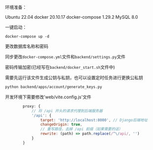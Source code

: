 
环境准备：

Ubuntu 22.04
docker 20.10.17
docker-compose 1.29.2
MySQL 8.0

一键启动：
```shell
docker-compose up -d
```

更改数据库名称和密码

同步更改`docker-compose.yml`文件和`backend/settings.py`文件

密码传输加密(已经写在`backend/docker_start.sh`文件中)

需要先运行该文件生成公钥与私钥，也可以设置定时任务进行更换公私钥

```bash
python backend/apps/account/generate_keys.py
```

开发环境下需要修改'web/vite.config.js'文件

```javascript
        proxy: {
            // 将 /api 开头的请求代理到后端服务器
            '/api': {
                target: 'http://localhost:8000', // Django后端地址
                changeOrigin: true,
                // 重写路径，去掉 /api 前缀（如果需要的话）
                rewrite: (path) => path.replace(/^\/api/, '')
            }
        }
```
